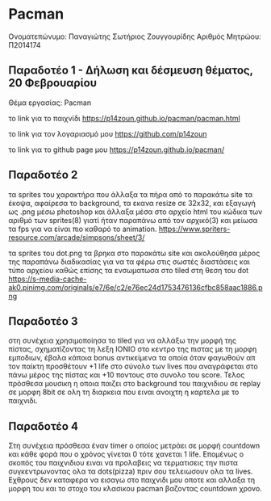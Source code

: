 # Pacman

Ονοματεπώνυμο: Παναγιώτης Σωτήριος Ζουγγουρίδης Αριθμός Μητρώου: Π2014174

## Παραδοτέο 1 - Δήλωση και δέσμευση θέματος, 20 Φεβρουαρίου

Θέμα εργασίας: Pacman

το link για το παιχνίδι https://p14zoun.github.io/pacman/pacman.html

το link για τον λογαριασμό μου https://github.com/p14zoun

το link για το github page μου https://p14zoun.github.io/pacman/

## Παραδοτέο 2

τα sprites του χαρακτήρα που άλλαξα τα πήρα από το παρακάτω site τα έκοψα, αφαίρεσα το background, τα εκανα resize σε 32x32, και εξαγωγή ως .png μέσω photoshop και άλλαξα μέσα στο αρχείο html του κώδικα των αριθμό των sprites(8) γιατί ήταν παραπάνω από τον αρχικό(3) και μείωσα τα fps για να είναι πιο καθαρό το animation. https://www.spriters-resource.com/arcade/simpsons/sheet/3/

τα sprites του dot.png τα βρηκα στο παρακάτω site και ακολούθησα μέρος της παραπάνω διαδικασίας για να τα φέρω στις σωστές διαστάσεις και τύπο αρχείου καθώς επίσης τα ενσωματωσα στο tiled στη θεση του dot https://s-media-cache-ak0.pinimg.com/originals/e7/6e/c2/e76ec24d1753476136cfbc858aac1886.png

## Παραδοτέο 3
στη συνέχεια χρησιμοποίησα το tiled για να αλλάξω την μορφή της πίστας, σχηματίζοντας τη λεξη IONIO στο κεντρο της πιστας με τη μορφη εμποδιων, έβαλα κάποια bonus αντικείμενα τα οποία όταν φαγωθούν απ τον παίκτη προσθέτουν +1 life στο σύνολο των lives που αναγράφεται στο πάνω μέρος της πίστας και +10 ποντους στο συνολο του score. Τελος πρόσθεσα μουσικη η οποια παιζει στο background του παιχνιδιου σε replay σε μορφη 8bit σε ολη τη διαρκεια που ειναι ανοιχτη η καρτελα με το παιχνιδι.

## Παραδοτέο 4
Στη συνέχεια πρόσθεσα έναν timer ο οποίος μετράει σε μορφή countdown και κάθε φορά που ο χρόνος γίνεται 0 τότε χανεται 1 life. Επομένως ο σκοπός του παιχνιδιου ειναι να προλαβεις να τερματισεις την πιστα συγκεντρωνοντας ολα τα dots(pizza) πριν σου τελειωσουν ολα τα lives. 
Εχθρους δεν καταφερα να εισαγω στο παιχνιδι μου οποτε και αλλαξα τη μορφη του και το στοχο του κλασικου pacman βαζοντας countdown χρονο.


